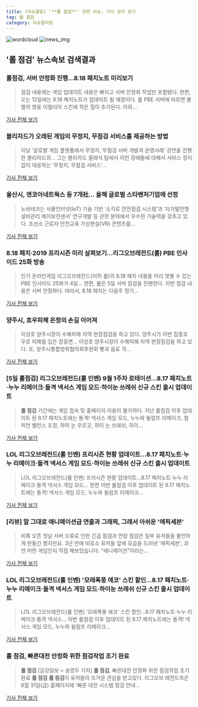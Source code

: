 ```yaml
---
title: (이슈클립) '**롤 점검**' 관련 이슈, 기사 모아 보기
tag: 롤 점검
category: 이슈클리핑
---
```

![wordcloud](https://s3.ap-northeast-2.amazonaws.com/lyrics101-wordcloud/2018-09-05-1536095157.png)
![news_img](https://user-images.githubusercontent.com/42597476/44507050-1206f400-a6e4-11e8-8d98-7ffbfebb353f.png)
## **'**롤 점검**'** 뉴스속보 검색결과
### 롤점검, 서버 안정화 진행...8.18 패치노트 미리보기

>점검 내용에는 게임 업데이트 내용은 빠지고 서버 안정화 작업만 포함됐다. 한편, 오는 12일에는 8.18 패치노트가 업데이트 될 예정이다. 롤 PBE 서버에 따르면 불멸의 영웅 이렐리아 스킨에 작은 힐이 추가된다. 이와...

<a href="http://www.kookje.co.kr/news2011/asp/newsbody.asp?code=0700&key=20180905.99099001473" target="_blank">기사 전체 보기</a>

### 블리자드가 오래된 게임의 무정지, 무점검 서비스를 제공하는 방법

>이날 ‘글로벌 게임 플랫폼에서 무정지, 무점검 서버 개발과 운영사례’ 강연을 진행한 블리자드의... 그는 블리자드 클래식 팀에서 이런 장애들에 대해서 서비스 정지 없이 대응하는 ‘무정지, 무점검 서비스’...

<a href="http://www.inven.co.kr/webzine/news/?news=206551" target="_blank">기사 전체 보기</a>

### 울산시, 엔코아네트웍스 등 7개社… 올해 글로벌 스타벤처기업에 선정

>노바테크는 사물인터넷(IoT) 기술 기반 ‘소각로 안전점검 시스템’과 ‘자가발전형 설비관리 예지보전센서’ 연구개발 등 관련 분야에서 우수한 기술력을 갖추고 있다. 조선소 근로자 안전교육 가상현실(VR) 콘텐츠를...

<a href="http://news.hankyung.com/article/2018090402941" target="_blank">기사 전체 보기</a>

### 8.18 패치·2019 프리시즌 미리 살펴보기…리그오브레전드(롤) PBE 인사이드 25화 방송

>인기 온라인게임 리그오브레전드(이하 롤)의 8.18 패치 내용을 미리 엿볼 수 있는 PBE 인사이드 25화가 4일... 한편, 롤은 5일 서버 점검을 진핸한다. 이번 점검 내용은 서버 안정화다. 따라서, 8.18 패치는 다음주 정기...

<a href="http://kbench.com/?q=node/190978" target="_blank">기사 전체 보기</a>

### 양주시, 호우피해 온정의 손길 이어져

>이성호 양주시장이 수해피해 지역 현장점검을 하고 있다. 양주시가 이번 집중호우로 피해를 입은 장흥면... 이성호 양주시장이 수해피해 지역 현장점검을 하고 있다. 또, 양주시통합방위협의회후원회 빵과 음료 각...

<a href="http://www.shinailbo.co.kr/news/articleView.html?idxno=1102378" target="_blank">기사 전체 보기</a>

### [5일 롤점검] 리그오브레전드(롤 인벤) 9월 1주차 로테이션…8.17 패치노트·누누 리메이크·돌격 넥서스 게임 모드·하이눈 쓰레쉬 신규 스킨 출시 업데이트

>**롤 점검** 기간에는 게임 접속 및 홈페이지 이용이 불가하다. 지난 롤점검 이후 업데이트 된 8.17 패치노트에는 돌격! 넥서스 게임 모드, 누누와 윌럼프 리메이크, 챔피언 밸런스 조정, 하이 눈 우르곳, 하이 눈 쓰레쉬, 하이...

<a href="http://www.starseoultv.com/news/articleView.html?idxno=506116" target="_blank">기사 전체 보기</a>

### LOL 리그오브레전드(롤 인벤) 프리시즌 현황 업데이트…8.17 패치노트·누누 리메이크·돌격 넥서스 게임 모드·하이눈 쓰레쉬 신규 스킨 출시 업데이트

>LOL 리그오브레전드(롤 인벤) 프리시즌 현황 업데이트…8.17 패치노트·누누 리메이크·돌격 넥서스 게임 모드... 한편 이번 롤점검 이후 업데이트 된 8.17 패치노트에는 돌격! 넥서스 게임 모드, 누누와 윌럼프 리메이크...

<a href="http://www.starseoultv.com/news/articleView.html?idxno=505990" target="_blank">기사 전체 보기</a>

### [리뷰] 말 그대로 애니메이션급 연출과 그래픽, 그래서 아쉬운 '에픽세븐'

>비록 오픈 첫날 서버 오류로 인한 긴급 점검과 연장 점검은 일부 유저들을 불안하게 만들긴 했지만요. 3년 만에 비로소 유저들 앞에 모습을 드러낸 '에픽세븐', 과연 어떤 게임인지 직접 해보았습니다. "애니메이션"이라는...

<a href="http://www.inven.co.kr/webzine/news/?news=206286" target="_blank">기사 전체 보기</a>

### LOL 리그오브레전드(롤 인벤) '모래폭풍 에코' 스킨 할인…8.17 패치노트·누누 리메이크·돌격 넥서스 게임 모드·하이눈 쓰레쉬 신규 스킨 출시 업데이트

>LOL 리그오브레전드(롤 인벤) ‘모래폭풍 에코’ 스킨 할인…8.17 패치노트·누누 리메이크·돌격 넥서스... 이번 롤점검 이후 업데이트 된 8.17 패치노트에는 돌격! 넥서스 게임 모드, 누누와 윌럼프 리메이크...

<a href="http://www.starseoultv.com/news/articleView.html?idxno=505908" target="_blank">기사 전체 보기</a>

### **롤 점검**, 빠른대전 안정화 위한 점검작업 조기 완료

>**롤 점검** [금강일보 = 송영두 기자]   **롤 점검**, 빠른대전 안정화 위한 점검작업 조기 완료 **롤 점검** **롤 점검**이 유저들의 뜨거운 관심을 받고있다. 리그오브 레전드측은 8월 31일(금) 홈페이지에 '빠른 대전 시스템 점검 안내...

<a href="http://www.ggilbo.com/news/articleView.html?idxno=541280" target="_blank">기사 전체 보기</a>


